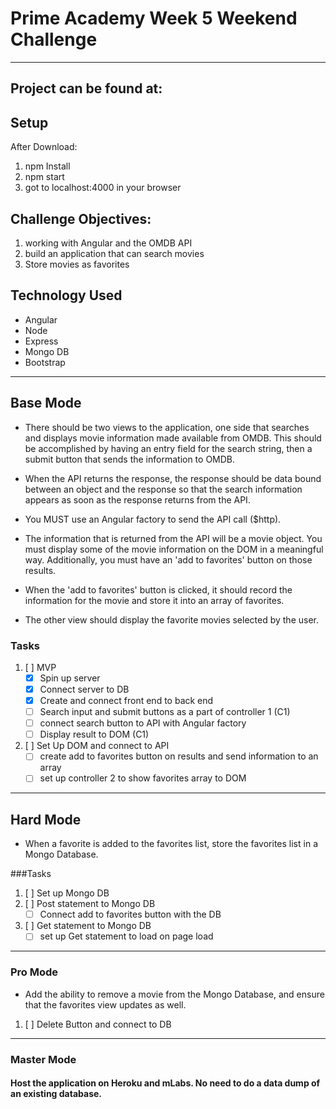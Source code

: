 # Prime Academy Week 5 Weekend Challenge

---
## Project can be found at:


## Setup


After Download:


1. npm Install
2. npm start
3. got to localhost:4000 in your browser

## Challenge Objectives:
1. working with Angular and the OMDB API
2. build an application that can search movies
3. Store movies as favorites

## Technology Used
- Angular
- Node
- Express
- Mongo DB
- Bootstrap

---

## Base Mode


* There should be two views to the application, one side that searches and displays movie information made available from OMDB. This should be accomplished by having an entry field for the search string, then a submit button that sends the information to OMDB.


* When the API returns the response, the response should be data bound between an object and the response so that the search information appears as soon as the response returns from the API.


* You MUST use an Angular factory to send the API call ($http).


* The information that is returned from the API will be a movie object. You must display some of the movie information on the DOM in a meaningful way. Additionally, you must have an 'add to favorites' button on those results.


* When the 'add to favorites' button is clicked, it should record the information for the movie and store it into an array of favorites.


* The other view should display the favorite movies selected by the user.


### Tasks
1. [ ] MVP
    - [x] Spin up server
    - [x] Connect server to DB
    - [x] Create and connect front end to back end
    - [ ] Search input and submit buttons as a part of controller 1 (C1)
    - [ ] connect search button to API with Angular factory
    - [ ] Display result to DOM (C1)
2. [ ] Set Up DOM and connect to API
    - [ ] create add to favorites button on results and send information to an array
    - [ ] set up controller 2 to show favorites array to DOM

---

## Hard Mode


* When a favorite is added to the favorites list, store the favorites list in a Mongo Database.


###Tasks

1.  [ ] Set up Mongo DB
2.  [ ] Post statement to Mongo DB
    - [ ] Connect add to favorites button with the DB
3.  [ ] Get statement to Mongo DB
    - [ ] set up Get statement to load on page load

---
### Pro Mode


* Add the ability to remove a movie from the Mongo Database, and ensure that the favorites view updates as well.

1.  [ ] Delete Button and connect to DB
---
### Master Mode


#### Host the application on Heroku and mLabs. No need to do a data dump of an existing database.

